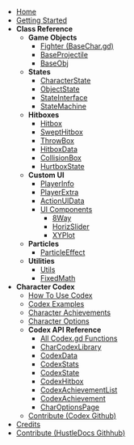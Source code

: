 * [Home](/)
* [Getting Started](getting_started)
* **Class Reference**
  * **Game Objects**
    * [Fighter (BaseChar.gd)](class_ref/Fighter.md)
    * [BaseProjectile](class_ref/BaseProjectile.md)
    * [BaseObj](class_ref/BaseObj.md?id=baseobj)
  * **States**
    * [CharacterState](class_ref/CharacterState.md)
    * [ObjectState](class_ref/ObjectState.md)
    * [StateInterface](class_ref/StateInterface.md)
    * [StateMachine](class_ref/StateMachine.md)
  * **Hitboxes**
    * [Hitbox](class_ref/Hitbox.md)
    * [SweptHitbox](class_ref/SweptHitbox.md)
    * [ThrowBox](class_ref/ThrowBox.md)
    * [HitboxData](class_ref/HitboxData.md)
    * [CollisionBox](class_ref/CollisionBox.md)
    * [HurtboxState](class_ref/HurtboxState.md)
  * **Custom UI**
    * [PlayerInfo](class_ref/PlayerInfo.md)
    * [PlayerExtra](class_ref/PlayerExtra.md)
    * [ActionUIData](class_ref/ActionUIData.md)
    * [UI Components](class_ref/UIComponent.md)
      * [8Way](class_ref/component/8Way.md)
      * [HorizSlider](class_ref/component/HorizSlider.md)
      * [XYPlot](class_ref/component/XYPlot.md)
  * **Particles**
    * [ParticleEffect](class_ref/ParticleEffect.md)
  * **Utilities**
    * [Utils](class_ref/Utils.md)
    * [FixedMath](class_ref/FixedMath.md)
* **Character Codex**
  * [How To Use Codex](codex_mod/how_to_use.md)
  * [Codex Examples](codex_mod/examples.md)
  * [Character Achievements](codex_mod/achievements.md)
  * [Character Options](codex_mod/options.md)
  * **Codex API Reference**
    * [All Codex.gd Functions](codex_mod/class_ref/Codex.gd.md)
    * [CharCodexLibrary](codex_mod/class_ref/CharCodexLibrary.md)
    * [CodexData](codex_mod/class_ref/CodexData.md)
    * [CodexStats](codex_mod/class_ref/CodexStats.md)
    * [CodexState](codex_mod/class_ref/CodexState.md)
    * [CodexHitbox](codex_mod/class_ref/CodexHitbox.md)
    * [CodexAchievementList](codex_mod/class_ref/CodexAchievementList.md)
    * [CodexAchievement](codex_mod/class_ref/CodexAchievement.md)
    * [CharOptionsPage](codex_mod/class_ref/CharOptionsPage.md)
  * [Contribute (Codex Github)](https://github.com/TriMay/YomiHustleCharCodex)
* [Credits](credits.md)
* [Contribute (HustleDocs Githhub)](https://github.com/TriMay/HustleDocs)
